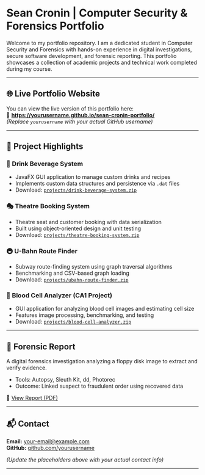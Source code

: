 # Sean Cronin | Computer Security & Forensics Portfolio

Welcome to my portfolio repository. I am a dedicated student in Computer Security and Forensics with hands-on experience in digital investigations, secure software development, and forensic reporting. This portfolio showcases a collection of academic projects and technical work completed during my course.

---

## 🌐 Live Portfolio Website
You can view the live version of this portfolio here:  
🔗 **https://yourusername.github.io/sean-cronin-portfolio/**  
*(Replace `yourusername` with your actual GitHub username)*

---

## 📁 Project Highlights

### 🍹 Drink Beverage System
- JavaFX GUI application to manage custom drinks and recipes
- Implements custom data structures and persistence via `.dat` files
- Download: [`projects/drink-beverage-system.zip`](projects/drink-beverage-system.zip)

### 🎭 Theatre Booking System
- Theatre seat and customer booking with data serialization
- Built using object-oriented design and unit testing
- Download: [`projects/theatre-booking-system.zip`](projects/theatre-booking-system.zip)

### 🚇 U-Bahn Route Finder
- Subway route-finding system using graph traversal algorithms
- Benchmarking and CSV-based graph loading
- Download: [`projects/ubahn-route-finder.zip`](projects/ubahn-route-finder.zip)

### 🧪 Blood Cell Analyzer (CA1 Project)
- GUI application for analyzing blood cell images and estimating cell size
- Features image processing, benchmarking, and testing
- Download: [`projects/blood-cell-analyzer.zip`](projects/blood-cell-analyzer.zip)

---

## 📄 Forensic Report

A digital forensics investigation analyzing a floppy disk image to extract and verify evidence.  
- Tools: Autopsy, Sleuth Kit, dd, Photorec  
- Outcome: Linked suspect to fraudulent order using recovered data

📄 [View Report (PDF)](reports/forensic-report-buster-bloggs.pdf)

---

## 📬 Contact

**Email:** your-email@example.com  
**GitHub:** [github.com/yourusername](https://github.com/yourusername)

*(Update the placeholders above with your actual contact info)*

---
